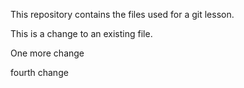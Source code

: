 This repository contains the files used for a git lesson.

This is a change to an existing file.

One more change

fourth change
